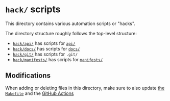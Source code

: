 # `hack/` scripts

This directory contains various automation scripts or "hacks".

The directory structure roughly follows the top-level structure:

- [`hack/api/`](api/) has scripts for [`api/`](../api/)
- [`hack/docs/`](docs/) has scripts for [`docs/`](../docs/)
- [`hack/git/`](git/) has scripts for `.git/`
- [`hack/manifests/`](manifests/) has scripts for [`manifests/`](../manifests/)

## Modifications

When adding or deleting files in this directory, make sure to also update [the `Makefile`](../Makefile) and the [GitHub Actions](../.github/workflows/)
